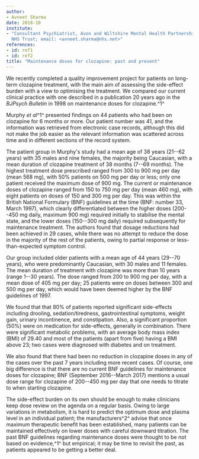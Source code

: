 ```yaml
---
author:
- Avneet Sharma
date: 2018-10
institute:
- "Consultant Psychiatrist, Avon and Wiltshire Mental Health Partnership
  NHS Trust; email: <avneet.sharma@nhs.net>"
references:
- id: ref1
- id: ref2
title: "Maintenance doses for clozapine: past and present"
---
```


We recently completed a quality improvement project for patients on
long-term clozapine treatment, with the main aim of assessing the
side-effect burden with a view to optimising the treatment. We compared
our current clinical practice with one described in a publication 20
years ago in the *BJPsych Bulletin* in 1998 on maintenance doses for
clozapine.^1^

Murphy *et al*^1^ presented findings on 44 patients who had been on
clozapine for 6 months or more. Our patient number was 41, and the
information was retrieved from electronic case records, although this
did not make the job easier as the relevant information was scattered
across time and in different sections of the record system.

The patient group in Murphy\'s study had a mean age of 38 years (21--62
years) with 35 males and nine females, the majority being Caucasian,
with a mean duration of clozapine treatment of 38 months (7--69 months).
The highest treatment dose prescribed ranged from 300 to 900 mg per day
(mean 568 mg), with 50% patients on 500 mg per day or less; only one
patient received the maximum dose of 900 mg. The current or maintenance
doses of clozapine ranged from 150 to 750 mg per day (mean 460 mg), with
eight patients on doses of 150 and 300 mg per day. This was within the
British National Formulary (BNF) guidelines at the time (BNF: number 33,
March 1997), which clearly differentiated between the higher doses
(200--450 mg daily, maximum 900 mg) required initially to stabilise the
mental state, and the lower doses (150--300 mg daily) required
subsequently for maintenance treatment. The authors found that dosage
reductions had been achieved in 29 cases, while there was no attempt to
reduce the dose in the majority of the rest of the patients, owing to
partial response or less-than-expected symptom control.

Our group included older patients with a mean age of 44 years (29--70
years), who were predominantly Caucasian, with 30 males and 11 females.
The mean duration of treatment with clozapine was more than 10 years
(range 1--30 years). The dose ranged from 200 to 900 mg per day, with a
mean dose of 405 mg per day; 25 patients were on doses between 300 and
500 mg per day, which would have been deemed higher by the BNF
guidelines of 1997.

We found that that 80% of patients reported significant side-effects
including drooling, sedation/tiredness, gastrointestinal symptoms,
weight gain, urinary incontinence, and constipation. Also, a significant
proportion (50%) were on medication for side-effects, generally in
combination. There were significant metabolic problems, with an average
body mass index (BMI) of 29.40 and most of the patients (apart from
five) having a BMI above 23; two cases were diagnosed with diabetes and
on treatment.

We also found that there had been no reduction in clozapine doses in any
of the cases over the past 7 years including more recent cases. Of
course, one big difference is that there are no current BNF guidelines
for maintenance doses for clozapine; BNF (September 2016--March 2017)
mentions a usual dose range for clozapine of 200--450 mg per day that
one needs to titrate to when starting clozapine.

The side-effect burden on its own should be enough to make clinicians
keep dose review on the agenda on a regular basis. Owing to large
variations in metabolism, it is hard to predict the optimum dose and
plasma level in an individual patient; the manufacturers^2^ advise that
once maximum therapeutic benefit has been established, many patients can
be maintained effectively on lower doses with careful downward
titration. The past BNF guidelines regarding maintenance doses were
thought to be not based on evidence,^1^ but empirical; it may be time to
revisit the past, as patients appeared to be getting a better deal.
